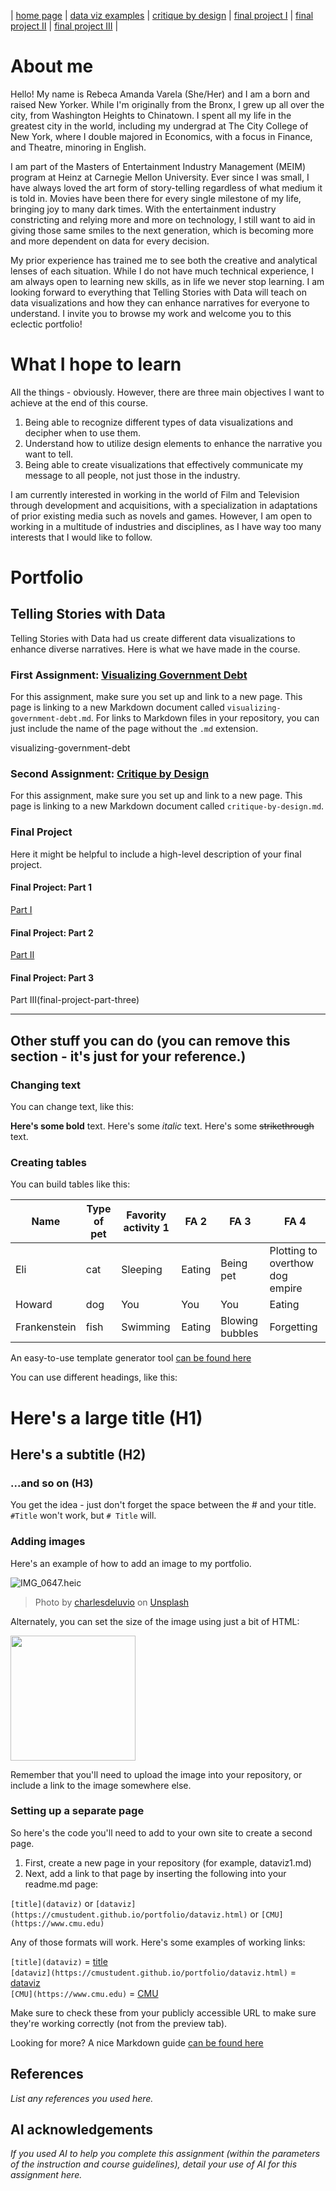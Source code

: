 | [home page](https://cmustudent.github.io/tswd-portfolio-templates/) | [data viz examples](dataviz-examples) | [critique by design](critique-by-design) | [final project I](final-project-part-one) | [final project II](final-project-part-two) | [final project III](final-project-part-three) |


# About me
Hello! My name is Rebeca Amanda Varela (She/Her) and I am a born and raised New Yorker. While I'm originally from the Bronx, I grew up all over the city, from Washington Heights to Chinatown. I spent all my life in the greatest city in the world, including my undergrad at The City College of New York, where I double majored in Economics, with a focus in Finance, and Theatre, minoring in English. 

I am part of the Masters of Entertainment Industry Management (MEIM) program at Heinz at Carnegie Mellon University. Ever since I was small, I have always loved the art form of story-telling regardless of what medium it is told in. Movies have been there for every single milestone of my life, bringing joy to many dark times. With the entertainment industry constricting and relying more and more on technology, I still want to aid in giving those same smiles to the next generation, which is becoming more and more dependent on data for every decision.

My prior experience has trained me to see both the creative and analytical lenses of each situation. While I do not have much technical experience, I am always open to learning new skills, as in life we never stop learning. I am looking forward to everything that Telling Stories with Data will teach on data visualizations and how they can enhance narratives for everyone to understand. I invite you to browse my work and welcome you to this eclectic portfolio! 


# What I hope to learn
All the things - obviously. However, there are three main objectives I want to achieve at the end of this course.  

1. Being able to recognize different types of data visualizations and decipher when to use them. 
2. Understand how to utilize design elements to enhance the narrative you want to tell. 
3. Being able to create visualizations that effectively communicate my message to all people, not just those in the industry.

I am currently interested in working in the world of Film and Television through development and acquisitions, with a specialization in adaptations of prior existing media such as novels and games. However, I am open to working in a multitude of industries and disciplines, as I have way too many interests that I would like to follow.     



# Portfolio

## Telling Stories with Data

Telling Stories with Data had us create different data visualizations to enhance diverse narratives. Here is what we have made in the course.  

### First Assignment: [Visualizing Government Debt](visualizing-government-debt)
For this assignment, make sure you set up and link to a new page.  This page is linking to a new Markdown document called `visualizing-government-debt.md`.  For links to Markdown files in your repository, you can just include the name of the page without the `.md` extension. 

visualizing-government-debt


### Second Assignment: [Critique by Design](critique-by-design)
For this assignment, make sure you set up and link to a new page.  This page is linking to a new Markdown document called `critique-by-design.md`.  

### Final Project
Here it might be helpful to include a high-level description of your final project. 

#### Final Project: Part 1
[Part I](final-project-part-one)

#### Final Project: Part 2
[Part II](final-project-part-two)

#### Final Project: Part 3
Part III(final-project-part-three)

---
## Other stuff you can do (you can remove this section - it's just for your reference.)

### Changing text

You can change text, like this: 

**Here's some bold** text.  Here's some *italic* text. Here's some ~~strikethrough~~ text. 

### Creating tables

You can build tables like this: 

| Name         | Type of pet | Favority activity 1 | FA 2   | FA 3            | FA 4                                |
|--------------|-------------|---------------------|--------|-----------------|-------------------------------------|
| Eli          | cat         | Sleeping            | Eating | Being pet       | Plotting to overthow dog empire     |
| Howard       | dog         | You                 | You    | You             | Eating                              |
| Frankenstein | fish        | Swimming            | Eating | Blowing bubbles | Forgetting                          |

An easy-to-use template generator tool [can be found here](https://www.tablesgenerator.com/markdown_tables)

You can use different headings, like this: 

# Here's a large title (H1)
## Here's a subtitle (H2)
### ...and so on (H3)
You get the idea - just don't forget the space between the # and your title.  `#Title` won't work, but `# Title` will. 

### Adding images

Here's an example of how to add an image to my portfolio.  

![IMG_0647.heic](IMG_0647.heic)
> Photo by <a href="https://unsplash.com/pt-br/@charlesdeluvio?utm_source=unsplash&utm_medium=referral&utm_content=creditCopyText">charlesdeluvio</a> on <a href="https://unsplash.com/photos/K4mSJ7kc0As?utm_source=unsplash&utm_medium=referral&utm_content=creditCopyText">Unsplash</a>
  

Alternately, you can set the size of the image using just a bit of HTML: 

<img src="funny-dog-unsplash.jpg" width="200"/>

Remember that you'll need to upload the image into your repository, or include a link to the image somewhere else.  

### Setting up a separate page

So here's the code you'll need to add to your own site to create a second page. 

1. First, create a new page in your repository (for example, dataviz1.md)
2. Next, add a link to that page by inserting the following into your readme.md page:

`[title](dataviz)` or `[dataviz](https://cmustudent.github.io/portfolio/dataviz.html)` or `[CMU](https://www.cmu.edu)`

Any of those formats will work. Here's some examples of working links: 

`[title](dataviz)` = [title](dataviz)  
`[dataviz](https://cmustudent.github.io/portfolio/dataviz.html)` = [dataviz](https://cmustudent.github.io/portfolio/dataviz.html)  
`[CMU](https://www.cmu.edu)` = [CMU](https://www.cmu.edu)   

Make sure to check these from your publicly accessible URL to make sure they're working correctly (not from the preview tab). 

Looking for more?  A nice Markdown guide [can be found here](https://www.markdownguide.org/cheat-sheet/)

## References
_List any references you used here._

## AI acknowledgements
_If you used AI to help you complete this assignment (within the parameters of the instruction and course guidelines), detail your use of AI for this assignment here._

